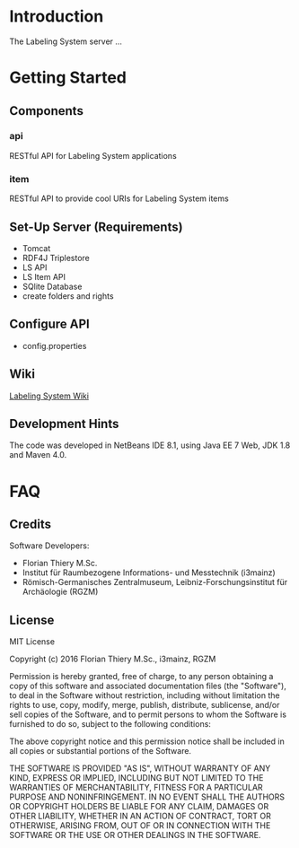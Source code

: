 # Introduction

The Labeling System server ...

# Getting Started

## Components

### api

RESTful API for Labeling System applications

### item

RESTful API to provide cool URIs for Labeling System items

## Set-Up Server (Requirements)

- Tomcat
- RDF4J Triplestore
- LS API
- LS Item API
- SQlite Database
- create folders and rights

## Configure API

- config.properties

## Wiki

[Labeling System Wiki](../../wiki)

## Development Hints

The code was developed in NetBeans IDE 8.1, using Java EE 7 Web, JDK 1.8 and Maven 4.0.

# FAQ

## Credits

Software Developers:

- Florian Thiery M.Sc.
 - Institut für Raumbezogene Informations- und Messtechnik (i3mainz)
 - Römisch-Germanisches Zentralmuseum, Leibniz-Forschungsinstitut für Archäologie (RGZM)

## License

MIT License

Copyright (c) 2016 Florian Thiery M.Sc., i3mainz, RGZM

Permission is hereby granted, free of charge, to any person obtaining a copy
of this software and associated documentation files (the "Software"), to deal
in the Software without restriction, including without limitation the rights
to use, copy, modify, merge, publish, distribute, sublicense, and/or sell
copies of the Software, and to permit persons to whom the Software is
furnished to do so, subject to the following conditions:

The above copyright notice and this permission notice shall be included in all
copies or substantial portions of the Software.

THE SOFTWARE IS PROVIDED "AS IS", WITHOUT WARRANTY OF ANY KIND, EXPRESS OR
IMPLIED, INCLUDING BUT NOT LIMITED TO THE WARRANTIES OF MERCHANTABILITY,
FITNESS FOR A PARTICULAR PURPOSE AND NONINFRINGEMENT. IN NO EVENT SHALL THE
AUTHORS OR COPYRIGHT HOLDERS BE LIABLE FOR ANY CLAIM, DAMAGES OR OTHER
LIABILITY, WHETHER IN AN ACTION OF CONTRACT, TORT OR OTHERWISE, ARISING FROM,
OUT OF OR IN CONNECTION WITH THE SOFTWARE OR THE USE OR OTHER DEALINGS IN THE
SOFTWARE.
